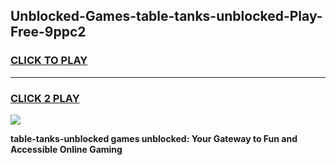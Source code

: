 
## Unblocked-Games-table-tanks-unblocked-Play-Free-9ppc2
<h3>
<a href="https://premium76.site?title=table-tanks-unblocked&ref=12A">CLICK TO PLAY</a></h3>
<hr>

<h3>
<a href="https://premium76.site?title=table-tanks-unblocked&ref=12A">CLICK 2 PLAY</a>
  
</h3>

<a href="https://premium76.site?title=table-tanks-unblocked&ref=12A"><img src="https://clearcache.store/games.png"></a>


**table-tanks-unblocked games unblocked: Your Gateway to Fun and Accessible Online Gaming**
